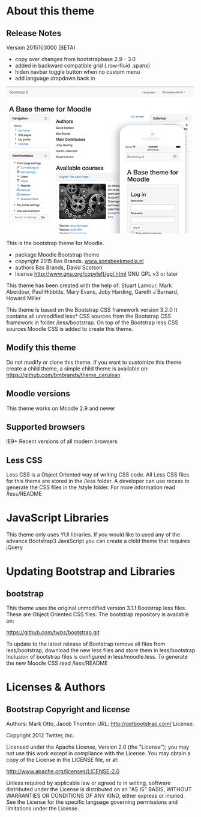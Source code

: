 About this theme
================

Release Notes
-------------

Version 2015103000 (BETA)

* copy over changes from bootstrapbase 2.9 - 3.0
* added in backward compatible grid (.row-fluid .spanx)
* hiden navbar toggle button when no custom menu
* add language dropdown back in

![image1](pix/screenshot.jpg "Moodle Bootstrap Screenshot")

This is the bootstrap theme for Moodle.

* package   Moodle Bootstrap theme
* copyright 2015 Bas Brands. www.sonsbeekmedia.nl
* authors   Bas Brands, David Scotson
* license   http://www.gnu.org/copyleft/gpl.html GNU GPL v3 or later

This theme has been created with the help of:
Stuart Lamour, Mark Aberdour, Paul Hibbitts, Mary Evans, Joby Harding, Gareth J Barnard, Howard Miller

This theme is based on the Bootstrap CSS framework version 3.2.0
It contains all unmodified less* CSS sources from the Bootstrap CSS
framework in folder /less/bootstrap.
On top of the Bootstrap less CSS sources Moodle CSS is added to create this
theme.

Modify this theme
-----------------
Do not modify or clone this theme. If you want to customize this theme create a 
child theme, a simple child theme is available on:
https://github.com/bmbrands/theme_cerulean

Moodle versions
---------------
This theme works on Moodle 2.9 and newer


Supported browsers
------------------
IE9+
Recent versions of all modern browsers

Less CSS
--------
Less CSS is a Object Oriented way of writing CSS code. All Less CSS files
for this theme are stored in the /less folder. A developer can use recess
to generate the CSS files in the /style folder. For more
information read /less/README

JavaScript Libraries
====================

This theme only uses YUI libraries. If you would like to used any of the advance
Bootstrap3 JavaScript you can create a child theme that requires jQuery


Updating Bootstrap and Libraries
================================

bootstrap
-----------------
This theme uses the original unmodified version 3.1.1 Bootstrap less files. These are
Object Oriented CSS files. The bootstrap repository is available on:

https://github.com/twbs/bootstrap.git

To update to the latest release of Bootstrap remove all files from less/bootstrap,
download the new less files and store them in less/bootstrap
Inclusion of bootstrap files is configured in less/moodle.less. To generate the new
Moodle CSS read /less/README


Licenses & Authors
==================

Bootstrap Copyright and license
---------------------------------------
Authors: Mark Otto, Jacob Thornton
URL: http://getbootstrap.com/
License:

Copyright 2012 Twitter, Inc.

Licensed under the Apache License, Version 2.0 (the "License");
you may not use this work except in compliance with the License.
You may obtain a copy of the License in the LICENSE file, or at:

   http://www.apache.org/licenses/LICENSE-2.0

Unless required by applicable law or agreed to in writing, software
distributed under the License is distributed on an "AS IS" BASIS,
WITHOUT WARRANTIES OR CONDITIONS OF ANY KIND, either express or implied.
See the License for the specific language governing permissions and
limitations under the License.
